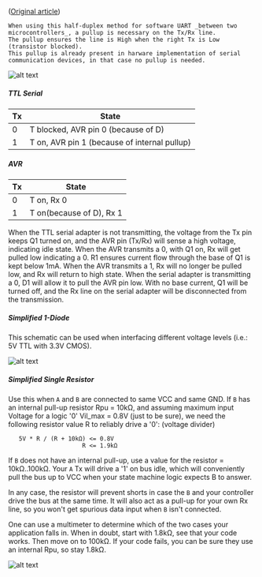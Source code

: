 ([Original article](http://nerdralph.blogspot.com/2014/01/avr-half-duplex-software-uart.html))

```
When using this half-duplex method for software UART _between two microcontrollers_, a pullup is necessary on the Tx/Rx line.
The pullup ensures the line is High when the right Tx is Low (transistor blocked).
This pullup is already present in harware implementation of serial communication devices, in that case no pullup is needed.
```

![alt text](half_duplex_uart.png)

##### TTL Serial

Tx |State 
---|--------
 0 | T blocked, AVR pin 0 (because of D)
 1 | T on, AVR pin 1 (because of internal pullup)


##### AVR
Tx | State
---| -------
 0 | T on, Rx 0
 1 | T on(because of D), Rx 1

When the TTL serial adapter is not transmitting, the voltage from the Tx pin keeps Q1 turned on, and the AVR pin (Tx/Rx) will sense a high voltage, indicating idle state.  When the AVR transmits a 0, with Q1 on, Rx will get pulled low indicating a 0.  R1 ensures current flow through the base of Q1 is kept below 1mA.  When the AVR transmits a 1, Rx will no longer be pulled low, and Rx will return to high state.  When the serial adapter is transmitting a 0, D1 will allow it to pull the AVR pin low.  With no base current, Q1 will be turned off, and the Rx line on the serial adapter will be disconnected from the transmission.

##### Simplified 1-Diode

This schematic can be used when interfacing different voltage levels (i.e.: 5V TTL with 3.3V CMOS).

![alt text](one_wire.png)


##### Simplified Single Resistor

Use this when `A` and `B` are connected to same VCC and same GND.
If `B` has an internal pull-up resistor Rpu = 10kΩ, and assuming maximum input Voltage for a logic '0' Vil_max = 0.8V (just to be sure), we need the following resistor value R to reliably drive a '0': (voltage divider)

```
   5V * R / (R + 10kΩ) <= 0.8V
                     R <= 1.9kΩ
```

If `B` does not have an internal pull-up, use a value for the resistor = 10kΩ..100kΩ. Your `A` Tx will drive a '1' on bus idle, which will conveniently pull the bus up to VCC when your state machine logic expects B to answer.

In any case, the resistor will prevent shorts in case the `B` and your controller drive the bus at the same time. It will also act as a pull-up for your own Rx line, so you won't get spurious data input when `B` isn't connected.

One can use a multimeter to determine which of the two cases your application falls in. When in doubt, start with 1.8kΩ, see that your code works. Then move on to 100kΩ. If your code fails, you can be sure they use an internal Rpu, so stay 1.8kΩ.

![alt text](single_resistor.png)
